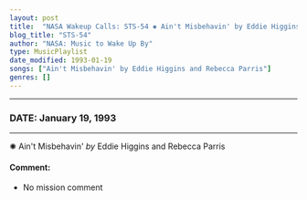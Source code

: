 ```yaml
---
layout: post
title:  "NASA Wakeup Calls: STS-54 ✺ Ain't Misbehavin' by Eddie Higgins and Rebecca Parris ✦ January 19, 1993"
blog_title: "STS-54"
author: "NASA: Music to Wake Up By"
type: MusicPlaylist
date_modified: 1993-01-19
songs: ["Ain't Misbehavin' by Eddie Higgins and Rebecca Parris"]
genres: []
---
```


----
### DATE: January 19, 1993
----
✺ Ain't Misbehavin' *by* Eddie Higgins and Rebecca Parris  

#### Comment:
* No mission comment



<br/>
<center>
	<a target="_blank"
	   href="https://twitter.com/intent/tweet?hashtags=Space,NASA,Playlist,NASAWakeupCalls,SpaceProgram&text=🚀 {{ page.author}}, '{{ page.songs.first }}' {{ page.title }}, {{ page.date | date: '%B %d, %Y' }}, {{ site.url }}{{ page.url }}&via=nasawakeupcalls"><i class="fab fa-twitter" title="Tweet this page" alt="Tweet this page" style="font-size: 1.3em;"></i></a>
	&nbsp; 	<i class="fas fa-user-astronaut" style="font-size: 1.5em;"></i> &nbsp;
    <a id="custom_amazon_link"
       type="amzn" search="#"
       category="popular music">
    <i class="fab fa-amazon" style="font-size: 1.3em;"></i></a>
</center>

<!-- Randomly resolve an individual entry from a song array -->
<script src="/assets/javascript/seedrandom.min.js"></script>
<script>
  var wake_me_up = ["Ain't Misbehavin' by Eddie Higgins and Rebecca Parris"];
  var prng = new Math.seedrandom();
  function randomSong() {
    song = wake_me_up[Math.floor(Math.random() * wake_me_up.length)];
    var amazon_link = document.getElementById("custom_amazon_link");
    amazon_link.setAttribute("search", song);
  }
  window.onload = randomSong();
</script>
